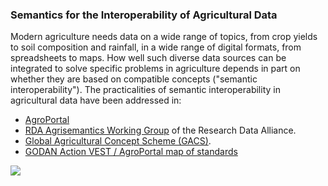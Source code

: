 ### Semantics for the Interoperability of Agricultural Data

Modern agriculture needs data on a wide range of topics, from crop yields to
soil composition and rainfall, in a wide range of digital formats, from
spreadsheets to maps.  How well such diverse data sources can be integrated to
solve specific problems in agriculture depends in part on whether they are
based on compatible concepts ("semantic interoperability").  The practicalities
of semantic interoperability in agricultural data have been addressed in:

* [AgroPortal](http://agroportal.lirmm.fr/)
* [RDA Agrisemantics Working
  Group](https://www.rd-alliance.org/groups/agrisemantics-wg.html) of the
  Research Data Alliance.  
* [Global Agricultural Concept Scheme (GACS)](https://agrisemantics.org/GACS/).
* [GODAN Action VEST / AgroPortal map of standards](http://vest.agrisemantics.org)

![](https://www.rd-alliance.org/system/files/documents/SEMANTICS-RICE_poster_LD.jpg)
